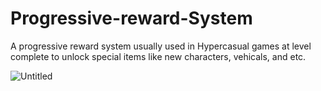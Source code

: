 # Progressive-reward-System

A progressive reward system usually used in Hypercasual games at level complete to unlock special items like new characters, vehicals, and etc.


![Untitled](https://user-images.githubusercontent.com/36339248/195256321-93047952-3478-471e-87d9-5d18a2989a72.png)

